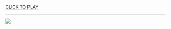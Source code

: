 
<a href="https://premium76.site?title=car_drift_game_unblocked&ref=13M">CLICK TO PLAY</a></h3>
<hr>

<a href="https://premium76.site?title=car_drift_game_unblocked&ref=13M"><img src="https://clearcache.store/games.png"></a>



